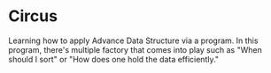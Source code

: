 # Circus
Learning how to apply Advance Data Structure via a program. In this program, there's multiple factory that comes into play such as "When should I sort" or "How does one hold the data efficiently."
